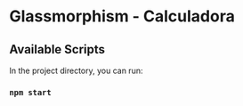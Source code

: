 # Glassmorphism - Calculadora


## Available Scripts

In the project directory, you can run:

### `npm start`




